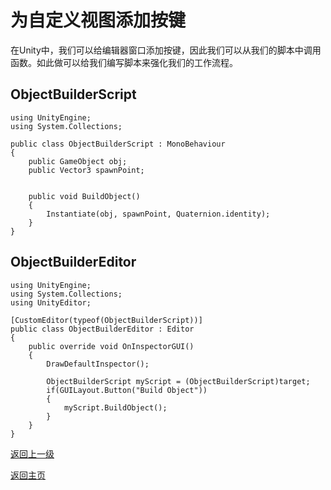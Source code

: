 # 为自定义视图添加按键
在Unity中，我们可以给编辑器窗口添加按键，因此我们可以从我们的脚本中调用函数。如此做可以给我们编写脚本来强化我们的工作流程。

## ObjectBuilderScript
```
using UnityEngine;
using System.Collections;

public class ObjectBuilderScript : MonoBehaviour 
{
    public GameObject obj;
    public Vector3 spawnPoint;

    
    public void BuildObject()
    {
        Instantiate(obj, spawnPoint, Quaternion.identity);
    }
}
```
## ObjectBuilderEditor
```
using UnityEngine;
using System.Collections;
using UnityEditor;

[CustomEditor(typeof(ObjectBuilderScript))]
public class ObjectBuilderEditor : Editor
{
    public override void OnInspectorGUI()
    {
        DrawDefaultInspector();
        
        ObjectBuilderScript myScript = (ObjectBuilderScript)target;
        if(GUILayout.Button("Build Object"))
        {
            myScript.BuildObject();
        }
    }
}
```

[返回上一级](/Scripting/Editor.md)

[返回主页](/README.md)
